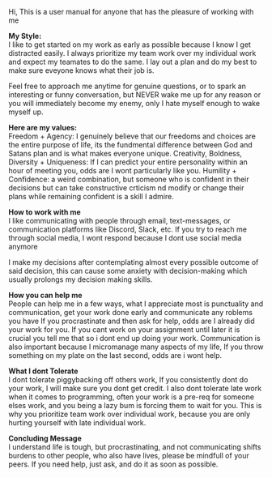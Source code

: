 Hi, This is a user manual for anyone that has the pleasure of working with me

**My Style:**<br />
I like to get started on my work as early as possible because I know I get distracted easily.
I always prioritize my team work over my individual work and expect my teamates to do the same.
I lay out a plan and do my best to make sure eveyone knows what their job is.

Feel free to approach me anytime for genuine questions, or to spark an interesting or funny conversation, but NEVER wake me up for any reason or you will immediately become my enemy, only I hate myself enough to wake myself up.

**Here are my values:**<br />
Freedom + Agency: I genuinely believe that our freedoms and choices are the entire purpose of life, its the fundmental difference between God and Satans plan and is what makes everyone unique.
Creativity, Boldness, Diversity + Uniqueness: If I can predict your entire personality within an hour of meeting you, odds are I wont particularly like you.
Humility + Confidence: a weird combination, but someone who is confident in their decisions but can take constructive crticism nd modify or change their plans while remaining confident is a skill I admire.

**How to work with me**<br />
I like communicating with people through email, text-messages, or communication platforms like Discord, Slack, etc. If you try to reach me through social media, I wont respond because I dont use social media anymore

I make my decisions after contemplating almost every possible outcome of said decision, this can cause some anxiety with decision-making which usually prolongs my decision making skills.

**How you can help me**<br />
People can help me in a few ways, what I appreciate most is punctuality and communication, get your work done early and communicate any roblems you have If you procrastinate and then ask for help, odds are I already did your work for you. If you cant work on your assignment until later it is crucial you tell me that so i dont end up doing your work. Communication is also important because I micromanage many aspects of my life, If you throw something on my plate on the last second, odds are i wont help. 

**What I dont Tolerate**<br />
I dont tolerate piggybacking off others work, If you consistently dont do your work, I will make sure you dont get credit. I also dont tolerate late work when it comes to programming, often your work is a pre-req for someone elses work, and you being a lazy bum is forcing them to wait for you. This is why you prioritize team work over individual work, because you are only hurting yourself with late individual work.

**Concluding Message**<br />
I understand life is tough, but procrastinating, and not communicating shifts burdens to other people, who also have lives, please be mindfull of your peers. If you need help, just ask, and do it as soon as possible.
